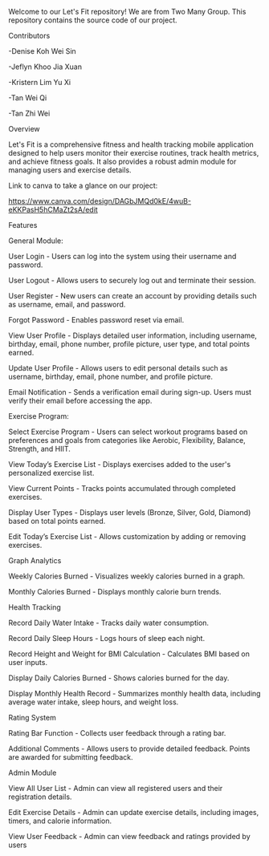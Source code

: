 Welcome to our Let's Fit repository! We are from Two Many Group. This repository contains the source code of our project.

Contributors

-Denise Koh Wei Sin

-Jeflyn Khoo Jia Xuan

-Kristern Lim Yu Xi

-Tan Wei Qi

-Tan Zhi Wei

Overview

Let's Fit is a comprehensive fitness and health tracking mobile application designed to help users monitor their exercise routines, track health metrics, and achieve fitness goals. It also provides a robust admin module for managing users and exercise details.


Link to canva to take a glance on our project:

https://www.canva.com/design/DAGbJMQd0kE/4wuB-eKKPasH5hCMaZt2sA/edit


Features

General Module:

User Login - Users can log into the system using their username and password.

User Logout - Allows users to securely log out and terminate their session.

User Register - New users can create an account by providing details such as username, email, and password.

Forgot Password - Enables password reset via email.

View User Profile - Displays detailed user information, including username, birthday, email, phone number, profile picture, user type, and total points earned.

Update User Profile - Allows users to edit personal details such as username, birthday, email, phone number, and profile picture.

Email Notification - Sends a verification email during sign-up. Users must verify their email before accessing the app.


Exercise Program:

Select Exercise Program - Users can select workout programs based on preferences and goals from categories like Aerobic, Flexibility, Balance, Strength, and HIIT.

View Today’s Exercise List - Displays exercises added to the user's personalized exercise list.

View Current Points - Tracks points accumulated through completed exercises.

Display User Types - Displays user levels (Bronze, Silver, Gold, Diamond) based on total points earned.

Edit Today’s Exercise List - Allows customization by adding or removing exercises.


Graph Analytics

Weekly Calories Burned - Visualizes weekly calories burned in a graph.

Monthly Calories Burned - Displays monthly calorie burn trends.


Health Tracking

Record Daily Water Intake - Tracks daily water consumption.

Record Daily Sleep Hours - Logs hours of sleep each night.

Record Height and Weight for BMI Calculation - Calculates BMI based on user inputs.

Display Daily Calories Burned - Shows calories burned for the day.

Display Monthly Health Record - Summarizes monthly health data, including average water intake, sleep hours, and weight loss.


Rating System

Rating Bar Function - Collects user feedback through a rating bar.

Additional Comments - Allows users to provide detailed feedback. Points are awarded for submitting feedback.



Admin Module

View All User List - Admin can view all registered users and their registration details.

Edit Exercise Details - Admin can update exercise details, including images, timers, and calorie information.

View User Feedback - Admin can view feedback and ratings provided by users
